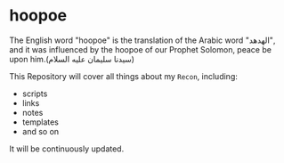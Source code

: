# hoopoe
The English word "hoopoe" is the translation of the Arabic word "الهدهد", and it was influenced by the hoopoe of our Prophet Solomon, peace be upon him.(سيدنا سليمان عليه السلام)

This Repository will cover all things about my ```Recon```, including:
-  scripts
-  links
-  notes
-  templates
-  and so on 

It will be continuously updated.




